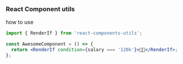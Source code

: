 ### React Component utils

how to use

```jsx
import { RenderIf } from 'react-components-utils';

const AwesomeComponent = () => {
  return <RenderIf condition={salary === '120k'}>👨‍💻</RenderIf>;
};
```
